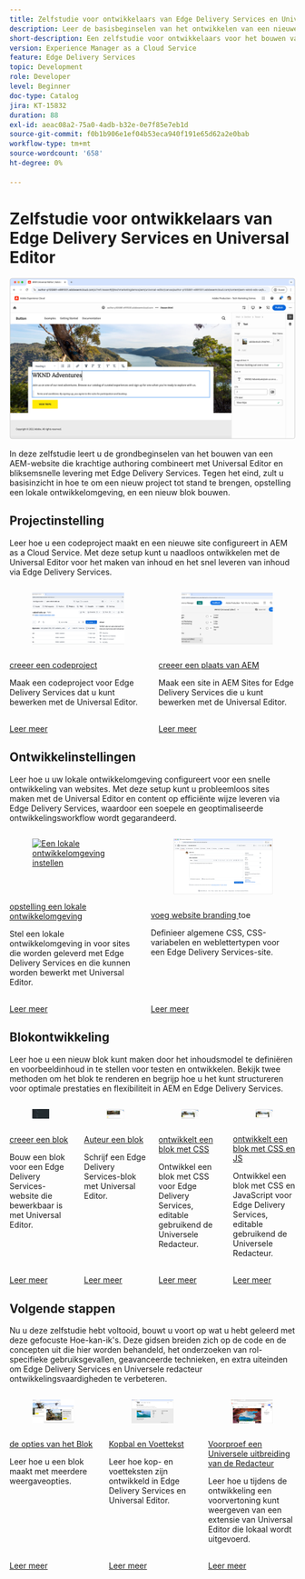 ```yaml
---
title: Zelfstudie voor ontwikkelaars van Edge Delivery Services en Universal Editor
description: Leer de basisbeginselen van het ontwikkelen van een nieuwe website die in AEM Universal Editor is ontworpen en die met Edge Delivery Services wordt geleverd.
short-description: Een zelfstudie voor ontwikkelaars voor het bouwen van AEM-websites die krachtige authoring combineren met Universal Editor en snelle weergave met behulp van Edge Delivery Services. Leer hoe u een nieuw project maakt, een lokale ontwikkelomgeving instelt en aangepaste blokken bouwt.
version: Experience Manager as a Cloud Service
feature: Edge Delivery Services
topic: Development
role: Developer
level: Beginner
doc-type: Catalog
jira: KT-15832
duration: 88
exl-id: aeac08a2-75a0-4adb-b32e-0e7f85e7eb1d
source-git-commit: f0b1b906e1ef04b53eca940f191e65d62a2e0bab
workflow-type: tm+mt
source-wordcount: '658'
ht-degree: 0%

---
```


# Zelfstudie voor ontwikkelaars van Edge Delivery Services en Universal Editor

![&#x200B; Edge Delivery Services en Universele de ontwikkelaarsleerprogramma van de Redacteur &#x200B;](./assets/0-overview/hero.png)

In deze zelfstudie leert u de grondbeginselen van het bouwen van een AEM-website die krachtige authoring combineert met Universal Editor en bliksemsnelle levering met Edge Delivery Services. Tegen het eind, zult u basisinzicht in hoe te om een nieuw project tot stand te brengen, opstelling een lokale ontwikkelomgeving, en een nieuw blok bouwen.

## Projectinstelling

Leer hoe u een codeproject maakt en een nieuwe site configureert in AEM as a Cloud Service. Met deze setup kunt u naadloos ontwikkelen met de Universal Editor voor het maken van inhoud en het snel leveren van inhoud via Edge Delivery Services.

<!-- CARDS 

* ./1-new-code-project.md
* ./2-new-aem-site.md

-->
<!-- START CARDS HTML - DO NOT MODIFY BY HAND -->
<div class="columns">
    <div class="column is-half-tablet is-half-desktop is-one-third-widescreen" aria-label="Create a code project">
        <div class="card" style="height: 100%; display: flex; flex-direction: column; height: 100%;">
            <div class="card-image">
                <figure class="image x-is-16by9">
                    <a href="./1-new-code-project.md" title="Een codeproject maken" target="_blank" rel="referrer">
                        <img class="is-bordered-r-small" src="assets/1-new-project/new-project.png" alt="Een codeproject maken"
                             style="width: 100%; aspect-ratio: 16 / 9; object-fit: cover; overflow: hidden; display: block; margin: auto;">
                    </a>
                </figure>
            </div>
            <div class="card-content is-padded-small" style="display: flex; flex-direction: column; flex-grow: 1; justify-content: space-between;">
                <div class="top-card-content">
                    <p class="headline is-size-6 has-text-weight-bold">
                        <a href="./1-new-code-project.md" target="_blank" rel="referrer" title="Een codeproject maken"> creeer een codeproject </a>
                    </p>
                    <p class="is-size-6">Maak een codeproject voor Edge Delivery Services dat u kunt bewerken met de Universal Editor.</p>
                </div>
                <a href="./1-new-code-project.md" target="_blank" rel="referrer" class="spectrum-Button spectrum-Button--outline spectrum-Button--primary spectrum-Button--sizeM" style="align-self: flex-start; margin-top: 1rem;">
                    <span class="spectrum-Button-label has-no-wrap has-text-weight-bold"> Leer meer </span>
                </a>
            </div>
        </div>
    </div>
    <div class="column is-half-tablet is-half-desktop is-one-third-widescreen" aria-label="Create an AEM site">
        <div class="card" style="height: 100%; display: flex; flex-direction: column; height: 100%;">
            <div class="card-image">
                <figure class="image x-is-16by9">
                    <a href="./2-new-aem-site.md" title="Een AEM-site maken" target="_blank" rel="referrer">
                        <img class="is-bordered-r-small" src="assets/2-new-aem-site/new-site.png" alt="Een AEM-site maken"
                             style="width: 100%; aspect-ratio: 16 / 9; object-fit: cover; overflow: hidden; display: block; margin: auto;">
                    </a>
                </figure>
            </div>
            <div class="card-content is-padded-small" style="display: flex; flex-direction: column; flex-grow: 1; justify-content: space-between;">
                <div class="top-card-content">
                    <p class="headline is-size-6 has-text-weight-bold">
                        <a href="./2-new-aem-site.md" target="_blank" rel="referrer" title="Een AEM-site maken"> creeer een plaats van AEM </a>
                    </p>
                    <p class="is-size-6">Maak een site in AEM Sites for Edge Delivery Services die u kunt bewerken met de Universal Editor.</p>
                </div>
                <a href="./2-new-aem-site.md" target="_blank" rel="referrer" class="spectrum-Button spectrum-Button--outline spectrum-Button--primary spectrum-Button--sizeM" style="align-self: flex-start; margin-top: 1rem;">
                    <span class="spectrum-Button-label has-no-wrap has-text-weight-bold"> Leer meer </span>
                </a>
            </div>
        </div>
    </div>
</div>
<!-- END CARDS HTML - DO NOT MODIFY BY HAND -->

## Ontwikkelinstellingen

Leer hoe u uw lokale ontwikkelomgeving configureert voor een snelle ontwikkeling van websites. Met deze setup kunt u probleemloos sites maken met de Universal Editor en content op efficiënte wijze leveren via Edge Delivery Services, waardoor een soepele en geoptimaliseerde ontwikkelingsworkflow wordt gegarandeerd.
<!-- CARDS 

* ./3-local-development-environment.md
* ./4-website-branding.md

-->
<!-- START CARDS HTML - DO NOT MODIFY BY HAND -->
<div class="columns">
    <div class="column is-half-tablet is-half-desktop is-one-third-widescreen" aria-label="Set up a local development environment">
        <div class="card" style="height: 100%; display: flex; flex-direction: column; height: 100%;">
            <div class="card-image">
                <figure class="image x-is-16by9">
                    <a href="./3-local-development-environment.md" title="Een lokale ontwikkelomgeving instellen" target="_blank" rel="referrer">
                        <img class="is-bordered-r-small" src="https://video.tv.adobe.com/v/3443978/?format=jpeg&nocache=1753811862249" alt="Een lokale ontwikkelomgeving instellen"
                             style="width: 100%; aspect-ratio: 16 / 9; object-fit: cover; overflow: hidden; display: block; margin: auto;">
                    </a>
                </figure>
            </div>
            <div class="card-content is-padded-small" style="display: flex; flex-direction: column; flex-grow: 1; justify-content: space-between;">
                <div class="top-card-content">
                    <p class="headline is-size-6 has-text-weight-bold">
                        <a href="./3-local-development-environment.md" target="_blank" rel="referrer" title="Een lokale ontwikkelomgeving instellen"> opstelling een lokale ontwikkelomgeving </a>
                    </p>
                    <p class="is-size-6">Stel een lokale ontwikkelomgeving in voor sites die worden geleverd met Edge Delivery Services en die kunnen worden bewerkt met Universal Editor.</p>
                </div>
                <a href="./3-local-development-environment.md" target="_blank" rel="referrer" class="spectrum-Button spectrum-Button--outline spectrum-Button--primary spectrum-Button--sizeM" style="align-self: flex-start; margin-top: 1rem;">
                    <span class="spectrum-Button-label has-no-wrap has-text-weight-bold"> Leer meer </span>
                </a>
            </div>
        </div>
    </div>
    <div class="column is-half-tablet is-half-desktop is-one-third-widescreen" aria-label="Add website branding">
        <div class="card" style="height: 100%; display: flex; flex-direction: column; height: 100%;">
            <div class="card-image">
                <figure class="image x-is-16by9">
                    <a href="./4-website-branding.md" title="Websitemarkering toevoegen" target="_blank" rel="referrer">
                        <img class="is-bordered-r-small" src="assets/4-website-branding/github-issues.png" alt="Websitemarkering toevoegen"
                             style="width: 100%; aspect-ratio: 16 / 9; object-fit: cover; overflow: hidden; display: block; margin: auto;">
                    </a>
                </figure>
            </div>
            <div class="card-content is-padded-small" style="display: flex; flex-direction: column; flex-grow: 1; justify-content: space-between;">
                <div class="top-card-content">
                    <p class="headline is-size-6 has-text-weight-bold">
                        <a href="./4-website-branding.md" target="_blank" rel="referrer" title="Websitemarkering toevoegen"> voeg website branding </a> toe
                    </p>
                    <p class="is-size-6">Definieer algemene CSS, CSS-variabelen en weblettertypen voor een Edge Delivery Services-site.</p>
                </div>
                <a href="./4-website-branding.md" target="_blank" rel="referrer" class="spectrum-Button spectrum-Button--outline spectrum-Button--primary spectrum-Button--sizeM" style="align-self: flex-start; margin-top: 1rem;">
                    <span class="spectrum-Button-label has-no-wrap has-text-weight-bold"> Leer meer </span>
                </a>
            </div>
        </div>
    </div>
</div>
<!-- END CARDS HTML - DO NOT MODIFY BY HAND -->

## Blokontwikkeling

Leer hoe u een nieuw blok kunt maken door het inhoudsmodel te definiëren en voorbeeldinhoud in te stellen voor testen en ontwikkelen. Bekijk twee methoden om het blok te renderen en begrijp hoe u het kunt structureren voor optimale prestaties en flexibiliteit in AEM en Edge Delivery Services.

<!-- CARDS 

* ./5-new-block.md {image = ./assets/5-new-block/card.png}
* ./6-author-block.md {image = ./assets/6-author-block/card.png}
* ./7a-block-css.md {image = ./assets/7a-block-css/card.png}
* ./7b-block-js-css.md {image = ./assets/7b-block-js-css/card.png}

-->
<!-- START CARDS HTML - DO NOT MODIFY BY HAND -->
<div class="columns">
    <div class="column is-half-tablet is-half-desktop is-one-third-widescreen" aria-label="Create a block">
        <div class="card" style="height: 100%; display: flex; flex-direction: column; height: 100%;">
            <div class="card-image">
                <figure class="image x-is-16by9">
                    <a href="./5-new-block.md" title="Een blok maken" target="_blank" rel="referrer">
                        <img class="is-bordered-r-small" src="./assets/5-new-block/card.png" alt="Een blok maken"
                             style="width: 100%; aspect-ratio: 16 / 9; object-fit: cover; overflow: hidden; display: block; margin: auto;">
                    </a>
                </figure>
            </div>
            <div class="card-content is-padded-small" style="display: flex; flex-direction: column; flex-grow: 1; justify-content: space-between;">
                <div class="top-card-content">
                    <p class="headline is-size-6 has-text-weight-bold">
                        <a href="./5-new-block.md" target="_blank" rel="referrer" title="Een blok maken"> creeer een blok </a>
                    </p>
                    <p class="is-size-6">Bouw een blok voor een Edge Delivery Services-website die bewerkbaar is met Universal Editor.</p>
                </div>
                <a href="./5-new-block.md" target="_blank" rel="referrer" class="spectrum-Button spectrum-Button--outline spectrum-Button--primary spectrum-Button--sizeM" style="align-self: flex-start; margin-top: 1rem;">
                    <span class="spectrum-Button-label has-no-wrap has-text-weight-bold"> Leer meer </span>
                </a>
            </div>
        </div>
    </div>
    <div class="column is-half-tablet is-half-desktop is-one-third-widescreen" aria-label="Author a block">
        <div class="card" style="height: 100%; display: flex; flex-direction: column; height: 100%;">
            <div class="card-image">
                <figure class="image x-is-16by9">
                    <a href="./6-author-block.md" title="Auteur van een blok" target="_blank" rel="referrer">
                        <img class="is-bordered-r-small" src="./assets/6-author-block/card.png" alt="Auteur van een blok"
                             style="width: 100%; aspect-ratio: 16 / 9; object-fit: cover; overflow: hidden; display: block; margin: auto;">
                    </a>
                </figure>
            </div>
            <div class="card-content is-padded-small" style="display: flex; flex-direction: column; flex-grow: 1; justify-content: space-between;">
                <div class="top-card-content">
                    <p class="headline is-size-6 has-text-weight-bold">
                        <a href="./6-author-block.md" target="_blank" rel="referrer" title="Auteur van een blok"> Auteur een blok </a>
                    </p>
                    <p class="is-size-6">Schrijf een Edge Delivery Services-blok met Universal Editor.</p>
                </div>
                <a href="./6-author-block.md" target="_blank" rel="referrer" class="spectrum-Button spectrum-Button--outline spectrum-Button--primary spectrum-Button--sizeM" style="align-self: flex-start; margin-top: 1rem;">
                    <span class="spectrum-Button-label has-no-wrap has-text-weight-bold"> Leer meer </span>
                </a>
            </div>
        </div>
    </div>
    <div class="column is-half-tablet is-half-desktop is-one-third-widescreen" aria-label="Develop a block with CSS">
        <div class="card" style="height: 100%; display: flex; flex-direction: column; height: 100%;">
            <div class="card-image">
                <figure class="image x-is-16by9">
                    <a href="./7a-block-css.md" title="Een blok met CSS ontwikkelen" target="_blank" rel="referrer">
                        <img class="is-bordered-r-small" src="./assets/7a-block-css/card.png" alt="Een blok met CSS ontwikkelen"
                             style="width: 100%; aspect-ratio: 16 / 9; object-fit: cover; overflow: hidden; display: block; margin: auto;">
                    </a>
                </figure>
            </div>
            <div class="card-content is-padded-small" style="display: flex; flex-direction: column; flex-grow: 1; justify-content: space-between;">
                <div class="top-card-content">
                    <p class="headline is-size-6 has-text-weight-bold">
                        <a href="./7a-block-css.md" target="_blank" rel="referrer" title="Een blok met CSS ontwikkelen"> ontwikkelt een blok met CSS </a>
                    </p>
                    <p class="is-size-6">Ontwikkel een blok met CSS voor Edge Delivery Services, editable gebruikend de Universele Redacteur.</p>
                </div>
                <a href="./7a-block-css.md" target="_blank" rel="referrer" class="spectrum-Button spectrum-Button--outline spectrum-Button--primary spectrum-Button--sizeM" style="align-self: flex-start; margin-top: 1rem;">
                    <span class="spectrum-Button-label has-no-wrap has-text-weight-bold"> Leer meer </span>
                </a>
            </div>
        </div>
    </div>
    <div class="column is-half-tablet is-half-desktop is-one-third-widescreen" aria-label="Develop a block with CSS and JS">
        <div class="card" style="height: 100%; display: flex; flex-direction: column; height: 100%;">
            <div class="card-image">
                <figure class="image x-is-16by9">
                    <a href="./7b-block-js-css.md" title="Een blok ontwikkelen met CSS en JS" target="_blank" rel="referrer">
                        <img class="is-bordered-r-small" src="./assets/7b-block-js-css/card.png" alt="Een blok ontwikkelen met CSS en JS"
                             style="width: 100%; aspect-ratio: 16 / 9; object-fit: cover; overflow: hidden; display: block; margin: auto;">
                    </a>
                </figure>
            </div>
            <div class="card-content is-padded-small" style="display: flex; flex-direction: column; flex-grow: 1; justify-content: space-between;">
                <div class="top-card-content">
                    <p class="headline is-size-6 has-text-weight-bold">
                        <a href="./7b-block-js-css.md" target="_blank" rel="referrer" title="Een blok ontwikkelen met CSS en JS"> ontwikkelt een blok met CSS en JS </a>
                    </p>
                    <p class="is-size-6">Ontwikkel een blok met CSS en JavaScript voor Edge Delivery Services, editable gebruikend de Universele Redacteur.</p>
                </div>
                <a href="./7b-block-js-css.md" target="_blank" rel="referrer" class="spectrum-Button spectrum-Button--outline spectrum-Button--primary spectrum-Button--sizeM" style="align-self: flex-start; margin-top: 1rem;">
                    <span class="spectrum-Button-label has-no-wrap has-text-weight-bold"> Leer meer </span>
                </a>
            </div>
        </div>
    </div>
</div>
<!-- END CARDS HTML - DO NOT MODIFY BY HAND -->

## Volgende stappen

Nu u deze zelfstudie hebt voltooid, bouwt u voort op wat u hebt geleerd met deze gefocuste Hoe-kan-ik&#39;s. Deze gidsen breiden zich op de code en de concepten uit die hier worden behandeld, het onderzoeken van rol-specifieke gebruiksgevallen, geavanceerde technieken, en extra uiteinden om Edge Delivery Services en Universele redacteur ontwikkelingsvaardigheden te verbeteren.

<!-- CARDS 

* ./how-to/block-options.md
* ./how-to/header-and-footer.md
* ./how-to/local-extension-preview.md {image = ./how-to/assets/local-extension-preview/extension-loaded.png}

-->
<!-- START CARDS HTML - DO NOT MODIFY BY HAND -->
<div class="columns">
    <div class="column is-half-tablet is-half-desktop is-one-third-widescreen" aria-label="Block options">
        <div class="card" style="height: 100%; display: flex; flex-direction: column; height: 100%;">
            <div class="card-image">
                <figure class="image x-is-16by9">
                    <a href="./how-to/block-options.md" title="Blokopties" target="_blank" rel="referrer">
                        <img class="is-bordered-r-small" src="how-to/assets/block-options/main.png" alt="Blokopties"
                             style="width: 100%; aspect-ratio: 16 / 9; object-fit: cover; overflow: hidden; display: block; margin: auto;">
                    </a>
                </figure>
            </div>
            <div class="card-content is-padded-small" style="display: flex; flex-direction: column; flex-grow: 1; justify-content: space-between;">
                <div class="top-card-content">
                    <p class="headline is-size-6 has-text-weight-bold">
                        <a href="./how-to/block-options.md" target="_blank" rel="referrer" title="Blokopties"> de opties van het Blok </a>
                    </p>
                    <p class="is-size-6">Leer hoe u een blok maakt met meerdere weergaveopties.</p>
                </div>
                <a href="./how-to/block-options.md" target="_blank" rel="referrer" class="spectrum-Button spectrum-Button--outline spectrum-Button--primary spectrum-Button--sizeM" style="align-self: flex-start; margin-top: 1rem;">
                    <span class="spectrum-Button-label has-no-wrap has-text-weight-bold"> Leer meer </span>
                </a>
            </div>
        </div>
    </div>
    <div class="column is-half-tablet is-half-desktop is-one-third-widescreen" aria-label="Header and Footer">
        <div class="card" style="height: 100%; display: flex; flex-direction: column; height: 100%;">
            <div class="card-image">
                <figure class="image x-is-16by9">
                    <a href="./how-to/header-and-footer.md" title="Koptekst en voettekst" target="_blank" rel="referrer">
                        <img class="is-bordered-r-small" src="how-to/assets/header-and-footer/hero.png" alt="Koptekst en voettekst"
                             style="width: 100%; aspect-ratio: 16 / 9; object-fit: cover; overflow: hidden; display: block; margin: auto;">
                    </a>
                </figure>
            </div>
            <div class="card-content is-padded-small" style="display: flex; flex-direction: column; flex-grow: 1; justify-content: space-between;">
                <div class="top-card-content">
                    <p class="headline is-size-6 has-text-weight-bold">
                        <a href="./how-to/header-and-footer.md" target="_blank" rel="referrer" title="Koptekst en voettekst"> Kopbal en Voettekst </a>
                    </p>
                    <p class="is-size-6">Leer hoe kop- en voetteksten zijn ontwikkeld in Edge Delivery Services en Universal Editor.</p>
                </div>
                <a href="./how-to/header-and-footer.md" target="_blank" rel="referrer" class="spectrum-Button spectrum-Button--outline spectrum-Button--primary spectrum-Button--sizeM" style="align-self: flex-start; margin-top: 1rem;">
                    <span class="spectrum-Button-label has-no-wrap has-text-weight-bold"> Leer meer </span>
                </a>
            </div>
        </div>
    </div>
    <div class="column is-half-tablet is-half-desktop is-one-third-widescreen" aria-label="Preview a Universal Editor extension">
        <div class="card" style="height: 100%; display: flex; flex-direction: column; height: 100%;">
            <div class="card-image">
                <figure class="image x-is-16by9">
                    <a href="./how-to/local-extension-preview.md" title="Een voorvertoning weergeven van een extensie van Universal Editor" target="_blank" rel="referrer">
                        <img class="is-bordered-r-small" src="./how-to/assets/local-extension-preview/extension-loaded.png" alt="Een voorvertoning weergeven van een extensie van Universal Editor"
                             style="width: 100%; aspect-ratio: 16 / 9; object-fit: cover; overflow: hidden; display: block; margin: auto;">
                    </a>
                </figure>
            </div>
            <div class="card-content is-padded-small" style="display: flex; flex-direction: column; flex-grow: 1; justify-content: space-between;">
                <div class="top-card-content">
                    <p class="headline is-size-6 has-text-weight-bold">
                        <a href="./how-to/local-extension-preview.md" target="_blank" rel="referrer" title="Een voorvertoning weergeven van een extensie van Universal Editor"> Voorproef een Universele uitbreiding van de Redacteur </a>
                    </p>
                    <p class="is-size-6">Leer hoe u tijdens de ontwikkeling een voorvertoning kunt weergeven van een extensie van Universal Editor die lokaal wordt uitgevoerd.</p>
                </div>
                <a href="./how-to/local-extension-preview.md" target="_blank" rel="referrer" class="spectrum-Button spectrum-Button--outline spectrum-Button--primary spectrum-Button--sizeM" style="align-self: flex-start; margin-top: 1rem;">
                    <span class="spectrum-Button-label has-no-wrap has-text-weight-bold"> Leer meer </span>
                </a>
            </div>
        </div>
    </div>
</div>
<!-- END CARDS HTML - DO NOT MODIFY BY HAND -->
